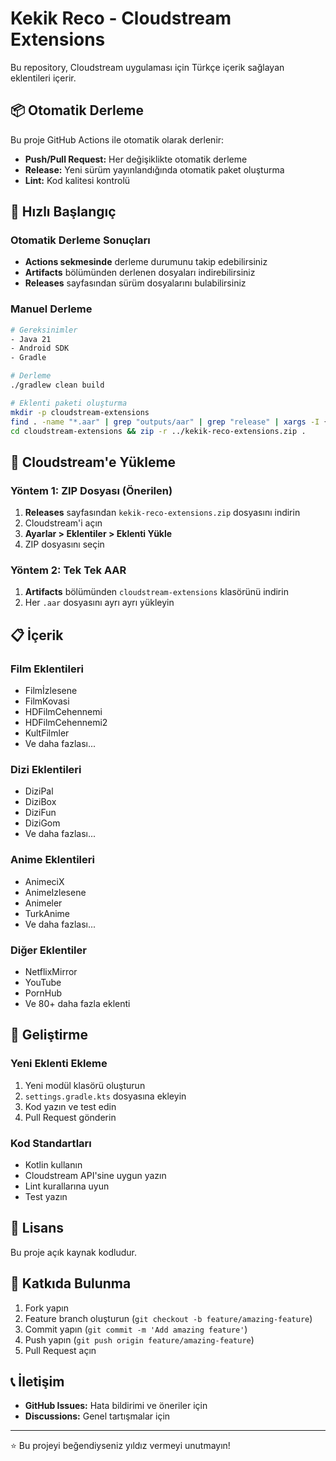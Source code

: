 # Kekik Reco - Cloudstream Extensions

Bu repository, Cloudstream uygulaması için Türkçe içerik sağlayan eklentileri içerir.

## 📦 Otomatik Derleme

Bu proje GitHub Actions ile otomatik olarak derlenir:

- **Push/Pull Request:** Her değişiklikte otomatik derleme
- **Release:** Yeni sürüm yayınlandığında otomatik paket oluşturma
- **Lint:** Kod kalitesi kontrolü

## 🚀 Hızlı Başlangıç

### Otomatik Derleme Sonuçları
- **Actions sekmesinde** derleme durumunu takip edebilirsiniz
- **Artifacts** bölümünden derlenen dosyaları indirebilirsiniz
- **Releases** sayfasından sürüm dosyalarını bulabilirsiniz

### Manuel Derleme
```bash
# Gereksinimler
- Java 21
- Android SDK
- Gradle

# Derleme
./gradlew clean build

# Eklenti paketi oluşturma
mkdir -p cloudstream-extensions
find . -name "*.aar" | grep "outputs/aar" | grep "release" | xargs -I {} cp {} cloudstream-extensions/
cd cloudstream-extensions && zip -r ../kekik-reco-extensions.zip .
```

## 📱 Cloudstream'e Yükleme

### Yöntem 1: ZIP Dosyası (Önerilen)
1. **Releases** sayfasından `kekik-reco-extensions.zip` dosyasını indirin
2. Cloudstream'i açın
3. **Ayarlar > Eklentiler > Eklenti Yükle**
4. ZIP dosyasını seçin

### Yöntem 2: Tek Tek AAR
1. **Artifacts** bölümünden `cloudstream-extensions` klasörünü indirin
2. Her `.aar` dosyasını ayrı ayrı yükleyin

## 📋 İçerik

### Film Eklentileri
- Filmİzlesene
- FilmKovasi
- HDFilmCehennemi
- HDFilmCehennemi2
- KultFilmler
- Ve daha fazlası...

### Dizi Eklentileri
- DiziPal
- DiziBox
- DiziFun
- DiziGom
- Ve daha fazlası...

### Anime Eklentileri
- AnimeciX
- AnimeIzlesene
- Animeler
- TurkAnime
- Ve daha fazlası...

### Diğer Eklentiler
- NetflixMirror
- YouTube
- PornHub
- Ve 80+ daha fazla eklenti

## 🔧 Geliştirme

### Yeni Eklenti Ekleme
1. Yeni modül klasörü oluşturun
2. `settings.gradle.kts` dosyasına ekleyin
3. Kod yazın ve test edin
4. Pull Request gönderin

### Kod Standartları
- Kotlin kullanın
- Cloudstream API'sine uygun yazın
- Lint kurallarına uyun
- Test yazın

## 📄 Lisans

Bu proje açık kaynak kodludur.

## 🤝 Katkıda Bulunma

1. Fork yapın
2. Feature branch oluşturun (`git checkout -b feature/amazing-feature`)
3. Commit yapın (`git commit -m 'Add amazing feature'`)
4. Push yapın (`git push origin feature/amazing-feature`)
5. Pull Request açın

## 📞 İletişim

- **GitHub Issues:** Hata bildirimi ve öneriler için
- **Discussions:** Genel tartışmalar için

---

⭐ Bu projeyi beğendiyseniz yıldız vermeyi unutmayın!
